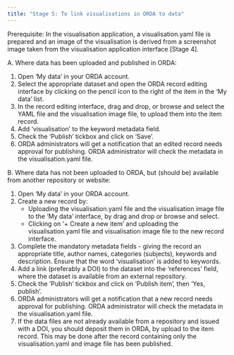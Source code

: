 ```yaml
---
title: "Stage 5: To link visualisations in ORDA to data"
---
```


Prerequisite: In the visualisation application, a visualisation.yaml file is prepared and an image of the visualisation is derived from a screenshot image taken from the visualisation application interface [Stage 4].

A. Where data has been uploaded and published in ORDA: 
1. Open ‘My data’ in your ORDA account. 
2. Select the appropriate dataset and open the ORDA record editing interface by clicking on the pencil icon to the right of the item in the ‘My data’ list.
3. In the record editing interface, drag and drop, or browse and select the YAML file and the visualisation image file, to upload them into the item record. 
4. Add ‘visualisation’ to the keyword metadata field.
5. Check the ‘Publish’ tickbox and click on ‘Save’.
6. ORDA administrators will get a notification that an edited record needs approval for publishing. ORDA administrator will check the metadata in the visualisation.yaml file.

B. Where data has not been uploaded to ORDA, but (should be) available from another repository or website:
1. Open ‘My data’ in your ORDA account. 
2. Create a new record by: 
    * Uploading the visualisation.yaml file and the visualisation image file to the ‘My data’ interface, by drag and drop or browse and select.
    * Clicking on ‘+ Create a new item’ and uploading the visualisation.yaml file and visualisation image file to the new record interface.
3. Complete the mandatory metadata fields - giving the record an appropriate title, author names, categories (subjects), keywords and description. Ensure that the word ‘visualisation’ is added to keywords.
4. Add a link (preferably a DOI) to the dataset into the ‘references’ field, where the dataset is available from an external repository.
5. Check the ‘Publish’ tickbox and click on ‘Publish item’, then ‘Yes, publish’.
6. ORDA administrators will get a notification that a new record needs approval for publishing. ORDA administrator will check the metadata in the visualisation.yaml file.
7. If the data files are not already available from a repository and issued with a DOI, you should deposit them in ORDA, by upload to the item record. This may be done after the record containing only the visualisation.yaml and image file has been published.
